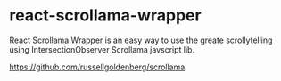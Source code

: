 # react-scrollama-wrapper

React Scrollama Wrapper is an easy way to use the greate scrollytelling using IntersectionObserver Scrollama javscript lib.

https://github.com/russellgoldenberg/scrollama

